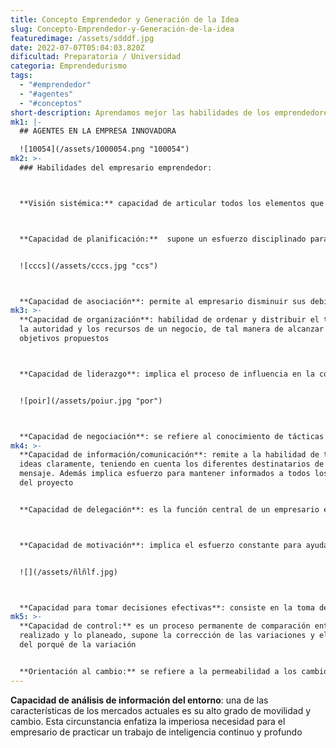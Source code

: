 ```yaml
---
title: Concepto Emprendedor y Generación de la Idea
slug: Concepto-Emprendedor-y-Generación-de-la-idea
featuredimage: /assets/sdddf.jpg
date: 2022-07-07T05:04:03.820Z
dificultad: Preparatoria / Universidad
categoria: Emprendedurismo
tags:
  - "#emprendedor"
  - "#agentes"
  - "#conceptos"
short-description: Aprendamos mejor las habilidades de los emprendedores en este post
mk1: |-
  ## AGENTES EN LA EMPRESA INNOVADORA

  ![10054](/assets/1000054.png "100054")
mk2: >-
  ### Habilidades del empresario emprendedor:



  **Visión sistémica:** capacidad de articular todos los elementos que componen a negocio para tener una mejor calidad de toma de decisiones



  **Capacidad de planificación:**  supone un esfuerzo disciplinado para generar decisiones y acciones que definan y orienten un negocio, la definición de objetivos medibles, estrategias y planes de acción


  ![cccs](/assets/cccs.jpg "ccs")



  **Capacidad de asociación**: permite al empresario disminuir sus debilidades y apuntalar sus fortalezas a partir de la consolidación de una red de valor con diferentes actores como proveedores, clientes y competidores, entre otros
mk3: >-
  **Capacidad de organización**: habilidad de ordenar y distribuir el trabajo,
  la autoridad y los recursos de un negocio, de tal manera de alcanzar los
  objetivos propuestos



  **Capacidad de liderazgo**: implica el proceso de influencia en la conducta de otros para que voluntariamente adscriban a los objetivos del negocio


  ![poir](/assets/poiur.jpg "por")



  **Capacidad de negociación**: se refiere al conocimiento de tácticas y estrategias y la capacidad de llegar a acuerdos beneficiosos en diferentes escenarios de poder
mk4: >-
  **Capacidad de información/comunicación**: remite a la habilidad de transmitir
  ideas claramente, teniendo en cuenta los diferentes destinatarios de un
  mensaje. Además implica esfuerzo para mantener informados a todos los miembros
  del proyecto


  **Capacidad de delegación**: es la función central de un empresario e implica hacer cosas por intermedio de otras personas, de tal manera de poder concentrar su tiempo en actividades de gestión y planificación.



  **Capacidad de motivación**: implica el esfuerzo constante para ayudar a las personas a encontrar motivos que los inviten a sumarse al proyecto, alineando los objetivos personales a los del negocio


  ![](/assets/ñlñlf.jpg)



  **Capacidad para tomar decisiones efectivas**: consiste en la toma de decisiones de alta calidad en cuanto a objetividad y creatividad, pero también refiere a la capacidad de lograr una alta aceptación por parte de la gente que debe implementarla
mk5: >-
  **Capacidad de control:** es un proceso permanente de comparación entre lo
  realizado y lo planeado, supone la corrección de las variaciones y el análisis
  del porqué de la variación


  **Orientación al cambio:** se refiere a la permeabilidad a los cambios, incluyendo innovación y consideración del riesgo, además implica la capacidad de aprender y desaprender
---
```

**Capacidad de análisis de información del entorno**: una de las características de los mercados actuales es su alto grado de movilidad y cambio. Esta circunstancia enfatiza la imperiosa necesidad para el empresario de practicar un trabajo de inteligencia continuo y profundo